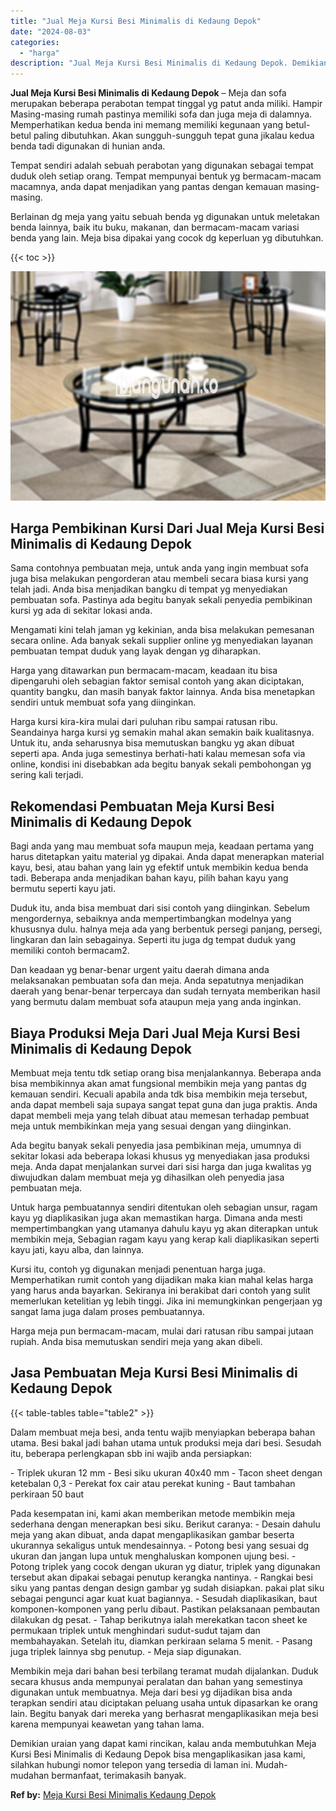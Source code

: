 ```yaml
---
title: "Jual Meja Kursi Besi Minimalis di Kedaung Depok"
date: "2024-08-03"
categories: 
  - "harga"
description: "Jual Meja Kursi Besi Minimalis di Kedaung Depok. Demikian uraian yang dapat kami rincikan, kalau anda membutuhkan Meja Kursi Besi Minimalis di Kedaung Depok..."
---
```


**Jual Meja Kursi Besi Minimalis di Kedaung Depok** – Meja dan sofa merupakan beberapa perabotan tempat tinggal yg patut anda miliki. Hampir Masing-masing rumah pastinya memiliki sofa dan juga meja di dalamnya. Memperhatikan kedua benda ini memang memiliki kegunaan yang betul-betul paling dibutuhkan. Akan sungguh-sungguh tepat guna jikalau kedua benda tadi digunakan di hunian anda.

Tempat sendiri adalah sebuah perabotan yang digunakan sebagai tempat duduk oleh setiap orang. Tempat mempunyai bentuk yg bermacam-macam macamnya, anda dapat menjadikan yang pantas dengan kemauan masing-masing.

Berlainan dg meja yang yaitu sebuah benda yg digunakan untuk meletakan benda lainnya, baik itu buku, makanan, dan bermacam-macam variasi benda yang lain. Meja bisa dipakai yang cocok dg keperluan yg dibutuhkan.

{{< toc >}}

![Jual Meja Kursi Besi Minimalis di Kedaung Depok](/images/jual-meja-besi-murah18.png)

## Harga Pembikinan Kursi Dari Jual Meja Kursi Besi Minimalis di Kedaung Depok

Sama contohnya pembuatan meja, untuk anda yang ingin membuat sofa juga bisa melakukan pengorderan atau membeli secara biasa kursi yang telah jadi. Anda bisa menjadikan bangku di tempat yg menyediakan pembuatan sofa. Pastinya ada begitu banyak sekali penyedia pembikinan kursi yg ada di sekitar lokasi anda.

Mengamati kini telah jaman yg kekinian, anda bisa melakukan pemesanan secara online. Ada banyak sekali supplier online yg menyediakan layanan pembuatan tempat duduk yang layak dengan yg diharapkan.

Harga yang ditawarkan pun bermacam-macam, keadaan itu bisa dipengaruhi oleh sebagian faktor semisal contoh yang akan diciptakan, quantity bangku, dan masih banyak faktor lainnya. Anda bisa menetapkan sendiri untuk membuat sofa yang diinginkan.

Harga kursi kira-kira mulai dari puluhan ribu sampai ratusan ribu. Seandainya harga kursi yg semakin mahal akan semakin baik kualitasnya. Untuk itu, anda seharusnya bisa memutuskan bangku yg akan dibuat seperti apa. Anda juga semestinya berhati-hati kalau memesan sofa via online, kondisi ini disebabkan ada begitu banyak sekali pembohongan yg sering kali terjadi.

## Rekomendasi Pembuatan Meja Kursi Besi Minimalis di Kedaung Depok

Bagi anda yang mau membuat sofa maupun meja, keadaan pertama yang harus ditetapkan yaitu material yg dipakai. Anda dapat menerapkan material kayu, besi, atau bahan yang lain yg efektif untuk membikin kedua benda tadi. Beberapa anda menjadikan bahan kayu, pilih bahan kayu yang bermutu seperti kayu jati.

Duduk itu, anda bisa membuat dari sisi contoh yang diinginkan. Sebelum mengordernya, sebaiknya anda mempertimbangkan modelnya yang khususnya dulu. halnya meja ada yang berbentuk persegi panjang, persegi, lingkaran dan lain sebagainya. Seperti itu juga dg tempat duduk yang memiliki contoh bermacam2.

Dan keadaan yg benar-benar urgent yaitu daerah dimana anda melaksanakan pembuatan sofa dan meja. Anda sepatutnya menjadikan daerah yang benar-benar terpercaya dan sudah ternyata memberikan hasil yang bermutu dalam membuat sofa ataupun meja yang anda inginkan.

## Biaya Produksi Meja Dari Jual Meja Kursi Besi Minimalis di Kedaung Depok

Membuat meja tentu tdk setiap orang bisa menjalankannya. Beberapa anda bisa membikinnya akan amat fungsional membikin meja yang pantas dg kemauan sendiri. Kecuali apabila anda tdk bisa membikin meja tersebut, anda dapat membeli saja supaya sangat tepat guna dan juga praktis. Anda dapat membeli meja yang telah dibuat atau memesan terhadap pembuat meja untuk membikinkan meja yang sesuai dengan yang diinginkan.

Ada begitu banyak sekali penyedia jasa pembikinan meja, umumnya di sekitar lokasi ada beberapa lokasi khusus yg menyediakan jasa produksi meja. Anda dapat menjalankan survei dari sisi harga dan juga kwalitas yg diwujudkan dalam membuat meja yg dihasilkan oleh penyedia jasa pembuatan meja.

Untuk harga pembuatannya sendiri ditentukan oleh sebagian unsur, ragam kayu yg diaplikasikan juga akan memastikan harga. Dimana anda mesti mempertimbangkan yang utamanya dahulu kayu yg akan diterapkan untuk membikin meja, Sebagian ragam kayu yang kerap kali diaplikasikan seperti kayu jati, kayu alba, dan lainnya.

Kursi itu, contoh yg digunakan menjadi penentuan harga juga. Memperhatikan rumit contoh yang dijadikan maka kian mahal kelas harga yang harus anda bayarkan. Sekiranya ini berakibat dari contoh yang sulit memerlukan ketelitian yg lebih tinggi. Jika ini memungkinkan pengerjaan yg sangat lama juga dalam proses pembuatannya.

Harga meja pun bermacam-macam, mulai dari ratusan ribu sampai jutaan rupiah. Anda bisa memutuskan sendiri meja yang akan dibeli.

## Jasa Pembuatan Meja Kursi Besi Minimalis di Kedaung Depok

{{< table-tables table="table2" >}}

Dalam membuat meja besi, anda tentu wajib menyiapkan beberapa bahan utama. Besi bakal jadi bahan utama untuk produksi meja dari besi. Sesudah itu, beberapa perlengkapan sbb ini wajib anda persiapkan:

\- Triplek ukuran 12 mm - Besi siku ukuran 40x40 mm - Tacon sheet dengan ketebalan 0,3 - Perekat fox cair atau perekat kuning - Baut tambahan perkiraan 50 baut

Pada kesempatan ini, kami akan memberikan metode membikin meja sederhana dengan menerapkan besi siku. Berikut caranya: - Desain dahulu meja yang akan dibuat, anda dapat mengaplikasikan gambar beserta ukurannya sekaligus untuk mendesainnya. - Potong besi yang sesuai dg ukuran dan jangan lupa untuk menghaluskan komponen ujung besi. - Potong triplek yang cocok dengan ukuran yg diatur, triplek yang digunakan tersebut akan dipakai sebagai penutup kerangka nantinya. - Rangkai besi siku yang pantas dengan design gambar yg sudah disiapkan. pakai plat siku sebagai pengunci agar kuat kuat bagiannya. - Sesudah diaplikasikan, baut komponen-komponen yang perlu dibaut. Pastikan pelaksanaan pembautan dilakukan dg pesat. - Tahap berikutnya ialah merekatkan tacon sheet ke permukaan triplek untuk menghindari sudut-sudut tajam dan membahayakan. Setelah itu, diamkan perkiraan selama 5 menit. - Pasang juga triplek lainnya sbg penutup. - Meja siap digunakan.

Membikin meja dari bahan besi terbilang teramat mudah dijalankan. Duduk secara khusus anda mempunyai peralatan dan bahan yang semestinya digunakan untuk membuatnya. Meja dari besi yg dijadikan bisa anda terapkan sendiri atau diciptakan peluang usaha untuk dipasarkan ke orang lain. Begitu banyak dari mereka yang berhasrat mengaplikasikan meja besi karena mempunyai keawetan yang tahan lama.

Demikian uraian yang dapat kami rincikan, kalau anda membutuhkan Meja Kursi Besi Minimalis di Kedaung Depok bisa mengaplikasikan jasa kami, silahkan hubungi nomor telepon yang tersedia di laman ini. Mudah-mudahan bermanfaat, terimakasih banyak.

**Ref by:** [Meja Kursi Besi Minimalis Kedaung Depok](https://id.wikipedia.org/wiki/Meja)
